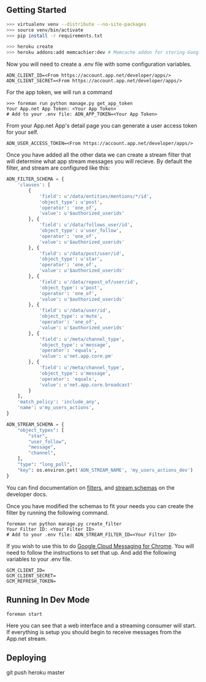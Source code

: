 

## Getting Started

```sh
>>> virtualenv venv --distribute --no-site-packages
>>> source venv/bin/activate
>>> pip install -r requirements.txt

>>> heroku create
>>> heroku addons:add memcachier:dev # Memcache addon for storing Google Access tokens
```

Now you will need to create a .env file with some configuration variables.

```
ADN_CLIENT_ID=<From https://account.app.net/developer/apps/>
ADN_CLIENT_SECRET=<From https://account.app.net/developer/apps/>
```

For the app token, we will run a command

```
>>> foreman run python manage.py get_app_token
Your App.net App Token: <Your App Token>
# Add to your .env file: ADN_APP_TOKEN=<Your App Token>
```

From your App.net App's detail page you can generate a user access token for your self.

```
ADN_USER_ACCESS_TOKEN=<From https://account.app.net/developer/apps/>
```

Once you have added all the other data we can create a stream filter that will determine what app stream messages you will recieve.
By default the filter, and stream are configured like this:

```py
ADN_FILTER_SCHEMA = {
    'clauses': [
        {
            'field': u'/data/entities/mentions/*/id',
            'object_type': u'post',
            'operator': 'one_of',
            'value': u'$authorized_userids'
        }, {
            'field': u'/data/follows_user/id',
            'object_type': u'user_follow',
            'operator': 'one_of',
            'value': u'$authorized_userids'
        }, {
            'field': u'/data/post/user/id',
            'object_type': u'star',
            'operator': 'one_of',
            'value': u'$authorized_userids'
        }, {
            'field': u'/data/repost_of/user/id',
            'object_type': u'post',
            'operator': 'one_of',
            'value': u'$authorized_userids'
        }, {
            'field': u'/data/user/id',
            'object_type': u'mute',
            'operator': 'one_of',
            'value': u'$authorized_userids'
        }, {
            'field': u'/meta/channel_type',
            'object_type': u'message',
            'operator': 'equals',
            'value': u'net.app.core.pm'
        }, {
            'field': u'/meta/channel_type',
            'object_type': u'message',
            'operator': 'equals',
            'value': u'net.app.core.broadcast'
        }
    ],
    'match_policy': 'include_any',
    'name': u'my_users_actions',
}

ADN_STREAM_SCHEMA = {
    "object_types": [
        "star",
        "user_follow",
        "message",
        "channel",
    ],
    "type": "long_poll",
    "key": os.environ.get('ADN_STREAM_NAME', 'my_users_actions_dev')
}
```

You can find documentation on [filters](http://developers.app.net/docs/resources/filter/), and [stream schemas](http://developers.app.net/docs/resources/app-stream/) on the developer docs.

Once you have modified the schemas to fit your needs you can create the filter by running the following command.

```
foreman run python manage.py create_filter
Your Filter ID: <Your Filter ID>
# Add to your .env file: ADN_STREAM_FILTER_ID=<Your Filter ID>
```

If you wish to use this to do [Google Cloud Messaging for Chrome](http://developer.chrome.com/apps/cloudMessaging.html). You will need to follow the instructions to set that up. And add the following variables to your .env file.

```
GCM_CLIENT_ID=
GCM_CLIENT_SECRET=
GCM_REFRESH_TOKEN=
```

## Running In Dev Mode

```
foreman start
```

Here you can see that a web interface and a streaming consumer will start. If everything is setup you should begin to receive messages from the App.net stream.


## Deploying

git push heroku master




